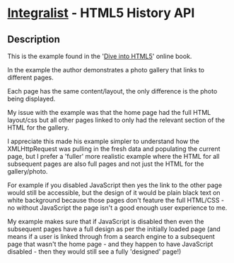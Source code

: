 [Integralist](http://www.integralist.co.uk/) - HTML5 History API
================================

Description
-----------

This is the example found in the '[Dive into HTML5](http://diveintohtml5.org/history.html)' online book.

In the example the author demonstrates a photo gallery that links to different pages.

Each page has the same content/layout, the only difference is the photo being displayed.

My issue with the example was that the home page had the full HTML layout/css but all other pages linked to only had the relevant section of the HTML for the gallery.

I appreciate this made his example simpler to understand how the XMLHttpRequest was pulling in the fresh data and populating the current page, but I prefer a 'fuller' more realistic example where the HTML for all subsequent pages are also full pages and not just the HTML for the gallery/photo.

For example if you disabled JavaScript then yes the link to the other page would still be accessible, but the design of it would be plain black text on white background because those pages don't feature the full HTML/CSS - no without JavaScript the page isn't a good enough user experience to me.

My example makes sure that if JavaScript is disabled then even the subsequent pages have a full design as per the initially loaded page (and means if a user is linked through from a search engine to a subsequent page that wasn't the home page - and they happen to have JavaScript disabled - then they would still see a fully 'designed' page!)